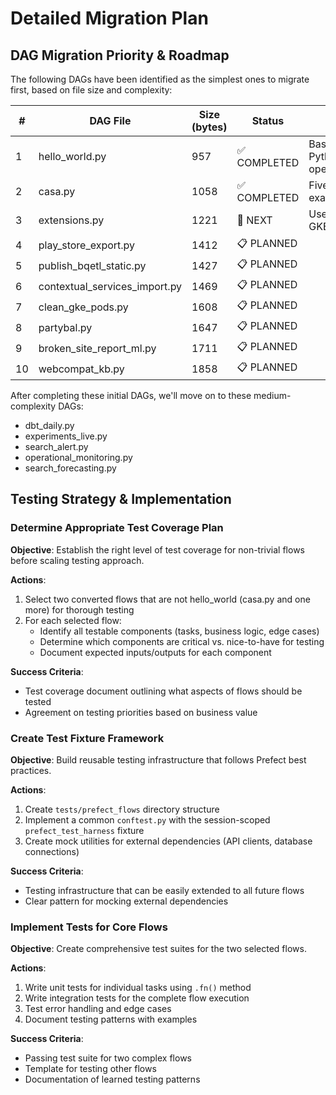 # Detailed Migration Plan

## DAG Migration Priority & Roadmap

The following DAGs have been identified as the simplest ones to migrate first, based on file size and complexity:

| # | DAG File | Size (bytes) | Status | Notes |
|---|----------|--------------|--------|-------|
| 1 | hello_world.py | 957 | ✅ COMPLETED | Basic Python/Bash operators |
| 2 | casa.py | 1058 | ✅ COMPLETED | FivetranOperator example |
| 3 | extensions.py | 1221 | 🔄 NEXT | Uses GKEPodOperator |
| 4 | play_store_export.py | 1412 | 📋 PLANNED | |
| 5 | publish_bqetl_static.py | 1427 | 📋 PLANNED | |
| 6 | contextual_services_import.py | 1469 | 📋 PLANNED | |
| 7 | clean_gke_pods.py | 1608 | 📋 PLANNED | |
| 8 | partybal.py | 1647 | 📋 PLANNED | |
| 9 | broken_site_report_ml.py | 1711 | 📋 PLANNED | |
| 10 | webcompat_kb.py | 1858 | 📋 PLANNED | |

After completing these initial DAGs, we'll move on to these medium-complexity DAGs:
- dbt_daily.py
- experiments_live.py
- search_alert.py
- operational_monitoring.py
- search_forecasting.py

## Testing Strategy & Implementation

### Determine Appropriate Test Coverage Plan

**Objective**: Establish the right level of test coverage for non-trivial flows before scaling testing approach.

**Actions**:
1. Select two converted flows that are not hello_world (casa.py and one more) for thorough testing
2. For each selected flow:
   - Identify all testable components (tasks, business logic, edge cases)
   - Determine which components are critical vs. nice-to-have for testing
   - Document expected inputs/outputs for each component

**Success Criteria**:
- Test coverage document outlining what aspects of flows should be tested
- Agreement on testing priorities based on business value

### Create Test Fixture Framework

**Objective**: Build reusable testing infrastructure that follows Prefect best practices.

**Actions**:
1. Create `tests/prefect_flows` directory structure
2. Implement a common `conftest.py` with the session-scoped `prefect_test_harness` fixture
3. Create mock utilities for external dependencies (API clients, database connections)

**Success Criteria**:
- Testing infrastructure that can be easily extended to all future flows
- Clear pattern for mocking external dependencies

### Implement Tests for Core Flows

**Objective**: Create comprehensive test suites for the two selected flows.

**Actions**:
1. Write unit tests for individual tasks using `.fn()` method
2. Write integration tests for the complete flow execution
3. Test error handling and edge cases
4. Document testing patterns with examples

**Success Criteria**:
- Passing test suite for two complex flows
- Template for testing other flows
- Documentation of learned testing patterns
